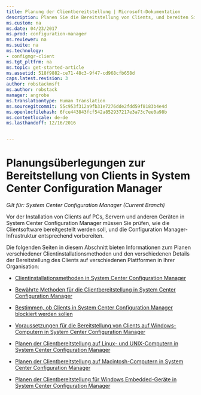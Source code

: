 ```yaml
---
title: Planung der Clientbereitstellung | Microsoft-Dokumentation
description: Planen Sie die Bereitstellung von Clients, und bereiten Sie die Infrastruktur in System Center Configuration Manager vor.
ms.custom: na
ms.date: 04/23/2017
ms.prod: configuration-manager
ms.reviewer: na
ms.suite: na
ms.technology:
- configmgr-client
ms.tgt_pltfrm: na
ms.topic: get-started-article
ms.assetid: 518f9882-ce71-48c3-9f47-cd968cfb658d
caps.latest.revision: 3
author: robstackmsft
ms.author: robstack
manager: angrobe
ms.translationtype: Human Translation
ms.sourcegitcommit: 55c953f312a9fb31e7276dde2fdd59f8183b4e4d
ms.openlocfilehash: 6fce443843fcf542a852937217e3a73c7ee0a98b
ms.contentlocale: de-de
ms.lasthandoff: 12/16/2016


---
```

# <a name="planning-considerations-for-deploying-clients-in-system-center-configuration-manager"></a>Planungsüberlegungen zur Bereitstellung von Clients in System Center Configuration Manager

*Gilt für: System Center Configuration Manager (Current Branch)*

Vor der Installation von Clients auf PCs, Servern und anderen Geräten in System Center Configuration Manager müssen Sie prüfen, wie die Clientsoftware bereitgestellt werden soll, und die Configuration Manager-Infrastruktur entsprechend vorbereiten.  

 Die folgenden Seiten in diesem Abschnitt bieten Informationen zum Planen verschiedener Clientinstallationsmethoden und den verschiedenen Details der Bereitstellung des Clients auf verschiedenen Plattformen in Ihrer Organisation:  

-   [Clientinstallationsmethoden in System Center Configuration Manager](../../../../core/clients/deploy/plan/client-installation-methods.md)  

-   [Bewährte Methoden für die Clientbereitstellung in System Center Configuration Manager](../../../../core/clients/deploy/plan/best-practices-for-client-deployment.md)  

-   [Bestimmen, ob Clients in System Center Configuration Manager blockiert werden sollen](../../../../core/clients/deploy/plan/determine-whether-to-block-clients.md)  

-   [Voraussetzungen für die Bereitstellung von Clients auf Windows-Computern in System Center Configuration Manager](../../../../core/clients/deploy/prerequisites-for-deploying-clients-to-windows-computers.md)  

-   [Planen der Clientbereitstellung auf Linux- und UNIX-Computern in System Center Configuration Manager](../../../../core/clients/deploy/plan/planning-for-client-deployment-to-linux-and-unix-computers.md)  

-   [Planen der Clientbereitstellung auf Macintosh-Computern in System Center Configuration Manager](../../../../core/clients/deploy/plan/planning-for-client-deployment-to-mac-computers.md)  

-   [Planen der Clientbereitstellung für Windows Embedded-Geräte in System Center Configuration Manager](../../../../core/clients/deploy/plan/planning-for-client-deployment-to-windows-embedded-devices.md)  


